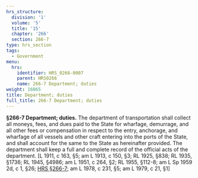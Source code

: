 ```yaml
---
hrs_structure:
  division: '1'
  volume: '5'
  title: '15'
  chapter: '266'
  section: 266-7
type: hrs_section
tags:
  - Government
menu:
  hrs:
    identifier: HRS_0266-0007
    parent: HRS0266
    name: 266-7 Department; duties
weight: 16065
title: Department; duties
full_title: 266-7 Department; duties
---
```

**§266-7 Department; duties.** The department of transportation shall collect all moneys, fees, and dues paid to the State for wharfage, demurrage, and all other fees or compensation in respect to the entry, anchorage, and wharfage of all vessels and other craft entering into the ports of the State, and shall account for the same to the State as hereinafter provided. The department shall keep a full and complete record of the official acts of the department. [L 1911, c 163, §5; am L 1913, c 150, §3; RL 1925, §838; RL 1935, §1736; RL 1945, §4986; am L 1951, c 264, §2; RL 1955, §112-8; am L Sp 1959 2d, c 1, §26; [HRS §266-7](/title-15/chapter-266/section-266-7/); am L 1978, c 231, §5; am L 1979, c 21, §1]